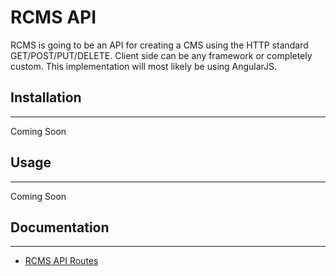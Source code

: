 # RCMS API

RCMS is going to be an API for creating a CMS using the HTTP standard GET/POST/PUT/DELETE. Client side can be any framework or completely custom. This implementation will most likely be using AngularJS.

## Installation
---
Coming Soon	

## Usage
---
Coming Soon

## Documentation
---
* [RCMS API Routes](https://github.com/yatesj9/rcms/blob/master/doc/ROUTES_API.md)
	

